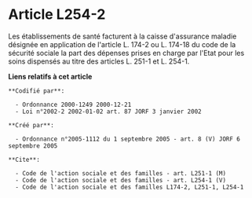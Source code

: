 # Article L254-2

Les établissements de santé facturent à la caisse d'assurance maladie désignée en application de l'article L. 174-2 ou L.
174-18 du code de la sécurité sociale la part des dépenses prises en charge par l'Etat pour les soins dispensés au titre des
articles L. 251-1 et L. 254-1.

**Liens relatifs à cet article**

	**Codifié par**:

	  - Ordonnance 2000-1249 2000-12-21
	  - Loi n°2002-2 2002-01-02 art. 87 JORF 3 janvier 2002

	**Créé par**:

	  - Ordonnance n°2005-1112 du 1 septembre 2005 - art. 8 (V) JORF 6 septembre 2005

	**Cite**:

	  - Code de l'action sociale et des familles - art. L251-1 (M)
	  - Code de l'action sociale et des familles - art. L254-1 (V)
	  - Code de l'action sociale et des familles L174-2, L251-1, L254-1

